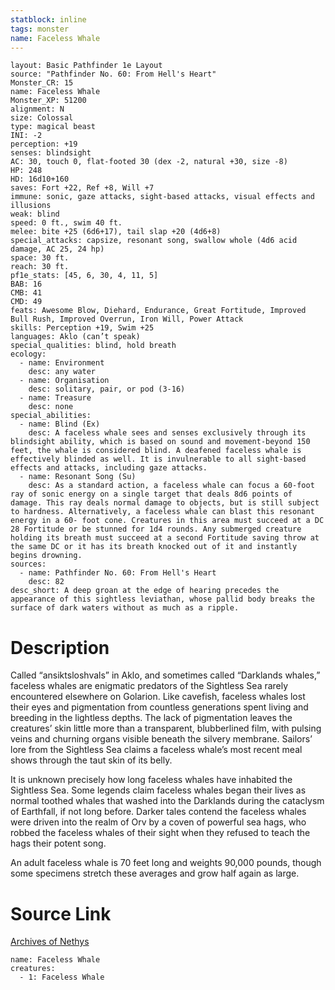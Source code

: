 ```yaml
---
statblock: inline
tags: monster
name: Faceless Whale
---
```

```statblock
layout: Basic Pathfinder 1e Layout
source: "Pathfinder No. 60: From Hell's Heart"
Monster_CR: 15
name: Faceless Whale
Monster_XP: 51200
alignment: N
size: Colossal
type: magical beast
INI: -2
perception: +19
senses: blindsight
AC: 30, touch 0, flat-footed 30 (dex -2, natural +30, size -8)
HP: 248
HD: 16d10+160
saves: Fort +22, Ref +8, Will +7
immune: sonic, gaze attacks, sight-based attacks, visual effects and illusions
weak: blind
speed: 0 ft., swim 40 ft.
melee: bite +25 (6d6+17), tail slap +20 (4d6+8)
special_attacks: capsize, resonant song, swallow whole (4d6 acid damage, AC 25, 24 hp)
space: 30 ft.
reach: 30 ft.
pf1e_stats: [45, 6, 30, 4, 11, 5]
BAB: 16
CMB: 41
CMD: 49
feats: Awesome Blow, Diehard, Endurance, Great Fortitude, Improved Bull Rush, Improved Overrun, Iron Will, Power Attack
skills: Perception +19, Swim +25
languages: Aklo (can’t speak)
special_qualities: blind, hold breath
ecology:
  - name: Environment
    desc: any water
  - name: Organisation
    desc: solitary, pair, or pod (3-16)
  - name: Treasure
    desc: none
special_abilities:
  - name: Blind (Ex)
    desc: A faceless whale sees and senses exclusively through its blindsight ability, which is based on sound and movement-beyond 150 feet, the whale is considered blind. A deafened faceless whale is effectively blinded as well. It is invulnerable to all sight-based effects and attacks, including gaze attacks.
  - name: Resonant Song (Su)
    desc: As a standard action, a faceless whale can focus a 60-foot ray of sonic energy on a single target that deals 8d6 points of damage. This ray deals normal damage to objects, but is still subject to hardness. Alternatively, a faceless whale can blast this resonant energy in a 60- foot cone. Creatures in this area must succeed at a DC 28 Fortitude or be stunned for 1d4 rounds. Any submerged creature holding its breath must succeed at a second Fortitude saving throw at the same DC or it has its breath knocked out of it and instantly begins drowning.
sources:
  - name: Pathfinder No. 60: From Hell's Heart
    desc: 82
desc_short: A deep groan at the edge of hearing precedes the appearance of this sightless leviathan, whose pallid body breaks the surface of dark waters without as much as a ripple.
```
# Description
Called “ansiktsloshvals” in Aklo, and sometimes called “Darklands whales,” faceless whales are enigmatic predators of the Sightless Sea rarely encountered elsewhere on Golarion. Like cavefish, faceless whales lost their eyes and pigmentation from countless generations spent living and breeding in the lightless depths. The lack of pigmentation leaves the creatures’ skin little more than a transparent, blubberlined film, with pulsing veins and churning organs visible beneath the silvery membrane. Sailors’ lore from the Sightless Sea claims a faceless whale’s most recent meal shows through the taut skin of its belly.

It is unknown precisely how long faceless whales have inhabited the Sightless Sea. Some legends claim faceless whales began their lives as normal toothed whales that washed into the Darklands during the cataclysm of Earthfall, if not long before. Darker tales contend the faceless whales were driven into the realm of Orv by a coven of powerful sea hags, who robbed the faceless whales of their sight when they refused to teach the hags their potent song.

An adult faceless whale is 70 feet long and weights 90,000 pounds, though some specimens stretch these averages and grow half again as large.
# Source Link
[Archives of Nethys](https://aonprd.com/MonsterDisplay.aspx?ItemName=Faceless%20Whale)
```encounter-table
name: Faceless Whale
creatures:
  - 1: Faceless Whale
```
